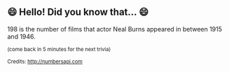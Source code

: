 ## 😄 Hello! Did you know that... 😄
198 is the number of films that actor Neal Burns appeared in between 1915 and 1946.

<sup>(come back in 5 minutes for the next trivia)</sup>


<sup>Credits: http://numbersapi.com</sup>
